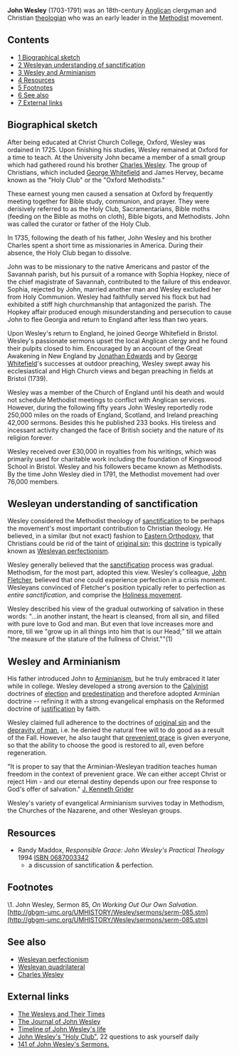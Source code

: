 **John Wesley** (1703-1791) was an 18th-century
[Anglican](Anglican "Anglican") clergyman and Christian
[theologian](Theologian "Theologian") who was an early leader in
the [Methodist](Methodist "Methodist") movement.

## Contents

-   [1 Biographical sketch](#Biographical_sketch)
-   [2 Wesleyan understanding of sanctification](#Wesleyan_understanding_of_sanctification)
-   [3 Wesley and Arminianism](#Wesley_and_Arminianism)
-   [4 Resources](#Resources)
-   [5 Footnotes](#Footnotes)
-   [6 See also](#See_also)
-   [7 External links](#External_links)

## Biographical sketch

After being educated at Christ Church College, Oxford, Wesley was
ordained in 1725. Upon finishing his studies, Wesley remained at
Oxford for a time to teach. At the University John became a member
of a small group which had gathered round his brother
[Charles Wesley](Charles_Wesley "Charles Wesley"). The group of
Christians, which included
[George Whitefield](George_Whitefield "George Whitefield") and
James Hervey, became known as the "Holy Club" or the "Oxford
Methodists."

These earnest young men caused a sensation at Oxford by frequently
meeting together for Bible study, communion, and prayer. They were
derisively referred to as the Holy Club, Sacramentarians, Bible
moths (feeding on the Bible as moths on cloth), Bible bigots, and
Methodists. John was called the curator or father of the Holy
Club.

In 1735, following the death of his father, John Wesley and his
brother Charles spent a short time as missionaries in America.
During their absence, the Holy Club began to dissolve.

John was to be missionary to the native Americans and pastor of the
Savannah parish, but his pursuit of a romance with Sophia Hopkey,
niece of the chief magistrate of Savannah, contributed to the
failure of this endeavor. Sophia, rejected by John, married another
man and Wesley excluded her from Holy Communion. Wesley had
faithfully served his flock but had exhibited a stiff high
churchmanship that antagonized the parish. The Hopkey affair
produced enough misunderstanding and persecution to cause John to
flee Georgia and return to England after less than two years.

Upon Wesley's return to England, he joined George Whitefield in
Bristol. Wesley's passionate sermons upset the local Anglican
clergy and he found their pulpits closed to him. Encouraged by an
account of the Great Awakening in New England by
[Jonathan Edwards](Jonathan_Edwards "Jonathan Edwards") and by
[George Whitefield](George_Whitefield "George Whitefield")'s
successes at outdoor preaching, Wesley swept away his
ecclesiastical and High Church views and began preaching in fields
at Bristol (1739).

Wesley was a member of the Church of England until his death and
would not schedule Methodist meetings to conflict with Anglican
services. However, during the following fifty years John Wesley
reportedly rode 250,000 miles on the roads of England, Scotland,
and Ireland preaching 42,000 sermons. Besides this he published 233
books. His tireless and incessant activity changed the face of
British society and the nature of its religion forever.

Wesley received over £30,000 in royalties from his writings, which
was primarily used for charitable work including the foundation of
Kingswood School in Bristol. Wesley and his followers became known
as Methodists. By the time John Wesley died in 1791, the Methodist
movement had over 76,000 members.

## Wesleyan understanding of sanctification

Wesley considered the Methodist theology of
[sanctification](Sanctification "Sanctification") to be perhaps the
movement's most important contribution to Christian theology. He
believed, in a similar (but not exact) fashion to
[Eastern Orthodoxy](Eastern_Orthodoxy "Eastern Orthodoxy"), that
Christians could be rid of the taint of
[original sin](Original_sin "Original sin"); this
[doctrine](Doctrine "Doctrine") is typically known as
[Wesleyan perfectionism](Wesleyan_perfectionism "Wesleyan perfectionism").

Wesley generally believed that the
[sanctification](Sanctification "Sanctification") process was
gradual. Methodism, for the most part, adopted this view. Wesley's
colleague, [John Fletcher](John_Fletcher "John Fletcher"), believed
that one could experience perfection in a crisis moment. Wesleyans
convinced of Fletcher's position typically refer to perfection as
*entire sanctification*, and comprise the
[Holiness movement](Holiness_movement "Holiness movement").

Wesley described his view of the gradual outworking of salvation in
these words: "...in another instant, the heart is cleansed, from
all sin, and filled with pure love to God and man. But even that
love increases more and more, till we "grow up in all things into
him that is our Head;" till we attain "the measure of the stature
of the fullness of Christ.""(1)

## Wesley and Arminianism

His father introduced John to
[Arminianism](Arminianism "Arminianism"), but he truly embraced it
later while in college. Wesley developed a strong aversion to the
[Calvinist](Calvinism "Calvinism") doctrines of
[election](Election "Election") and
[predestination](Predestination "Predestination") and therefore
adopted Arminian doctrine -- refining it with a strong evangelical
emphasis on the Reformed doctrine of
[justification](Justification "Justification") by faith.

Wesley claimed full adherence to the doctrines of
[original sin](Original_sin "Original sin") and the
[depravity of man](Total_depravity "Total depravity"), i.e. he
denied the natural free will to do good as a result of the Fall.
However, he also taught that
[prevenient grace](Universal_prevenient_grace "Universal prevenient grace")
is given everyone, so that the ability to choose the good is
restored to all, even before regeneration.

"It is proper to say that the Arminian-Wesleyan tradition teaches
human freedom in the context of prevenient grace. We can either
accept Christ or reject Him - and our eternal destiny depends upon
our free response to God's offer of salvation."
[J. Kenneth Grider](http://www.bibleviews.com/humanfreedom.html)

Wesley's variety of evangelical Arminianism survives today in
Methodism, the Churches of the Nazarene, and other Wesleyan
groups.

## Resources

-   Randy Maddox,
    *Responsible Grace: John Wesley's Practical Theology* 1994
    [ISBN 0687003342](http://www.theopedia.com/Special:BookSources/0687003342)
    - a discussion of sanctification & perfection.

## Footnotes

\1. John Wesley, Sermon 85, *On Working Out Our Own Salvation*.
 [http://gbgm-umc.org/UMHISTORY/Wesley/sermons/serm-085.stm](http://gbgm-umc.org/UMHISTORY/Wesley/sermons/serm-085.stm)

## See also

-   [Wesleyan perfectionism](Wesleyan_perfectionism "Wesleyan perfectionism")
-   [Wesleyan quadrilateral](Wesleyan_quadrilateral "Wesleyan quadrilateral")
-   [Charles Wesley](Charles_Wesley "Charles Wesley")

## External links

-   [The Wesleys and Their Times](http://gbgm-umc.org/Umhistory/Wesley/index.html)
-   [The Journal of John Wesley](http://www.ccel.org/ccel/wesley/journal.i.html)
-   [Timeline of John Wesley's life](http://www.wesleyschapel.org.uk/heritage/timeline.htm)
-   [John Wesley's "Holy Club"](http://home.snu.edu/~hculbert/selfexam.htm),
    22 questions to ask yourself daily
-   [141 of John Wesley's Sermons.](http://gbgm-umc.org/umhistory/wesley/jwesley3.html)



